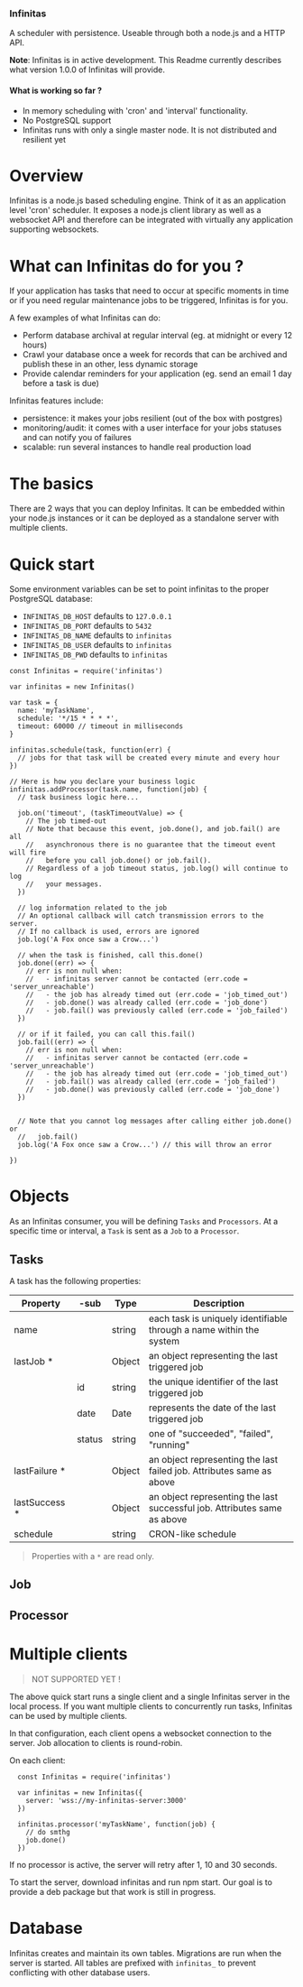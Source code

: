 
### Infinitas

A scheduler with persistence. Useable through both a node.js and a HTTP API.

**Note**: Infinitas is in active development. This Readme currently describes
what version 1.0.0 of Infinitas will provide.

#### What is working so far ?

- In memory scheduling with 'cron' and 'interval' functionality.
- No PostgreSQL support
- Infinitas runs with only a single master node. It is not distributed and
resilient yet

# Overview

Infinitas is a node.js based scheduling engine. Think of it as an application
level 'cron' scheduler.
It exposes a node.js client library as well as a websocket API and therefore can
be integrated with virtually any application supporting websockets.

# What can Infinitas do for you ?

If your application has tasks that need to occur at specific moments in time or
if you need regular maintenance jobs to be triggered, Infinitas is for you.

A few examples of what Infinitas can do:

- Perform database archival at regular interval (eg. at midnight or every 12
hours)
- Crawl your database once a week for records that can be archived and publish
these in an other, less dynamic storage
- Provide calendar reminders for your application (eg. send an email 1 day
before a task is due)

Infinitas features include:

- persistence: it makes your jobs resilient (out of the box with postgres)
- monitoring/audit: it comes with a user interface for your jobs statuses and
can notify you of failures
- scalable: run several instances to handle real production load

# The basics

There are 2 ways that you can deploy Infinitas. It can be embedded within your
node.js instances or it can be deployed as a standalone server with multiple
clients.


# Quick start

Some environment variables can be set to point infinitas to the proper
PostgreSQL database:

- `INFINITAS_DB_HOST` defaults to `127.0.0.1`
- `INFINITAS_DB_PORT` defaults to `5432`
- `INFINITAS_DB_NAME` defaults to `infinitas`
- `INFINITAS_DB_USER` defaults to `infinitas`
- `INFINITAS_DB_PWD` defaults to `infinitas`

```
const Infinitas = require('infinitas')
    
var infinitas = new Infinitas()

var task = {
  name: 'myTaskName',
  schedule: '*/15 * * * *',
  timeout: 60000 // timeout in milliseconds
}

infinitas.schedule(task, function(err) {
  // jobs for that task will be created every minute and every hour
})

// Here is how you declare your business logic
infinitas.addProcessor(task.name, function(job) {
  // task business logic here...

  job.on('timeout', (taskTimeoutValue) => {
    // The job timed-out
    // Note that because this event, job.done(), and job.fail() are all
    //   asynchronous there is no guarantee that the timeout event will fire
    //   before you call job.done() or job.fail().
    // Regardless of a job timeout status, job.log() will continue to log
    //   your messages.
  })
  
  // log information related to the job
  // An optional callback will catch transmission errors to the server.
  // If no callback is used, errors are ignored
  job.log('A Fox once saw a Crow...')

  // when the task is finished, call this.done()
  job.done((err) => {
    // err is non null when:
    //   - infinitas server cannot be contacted (err.code = 'server_unreachable')
    //   - the job has already timed out (err.code = 'job_timed_out')
    //   - job.done() was already called (err.code = 'job_done')
    //   - job.fail() was previously called (err.code = 'job_failed')
  })
      
  // or if it failed, you can call this.fail()
  job.fail((err) => {
    // err is non null when:
    //   - infinitas server cannot be contacted (err.code = 'server_unreachable')
    //   - the job has already timed out (err.code = 'job_timed_out')
    //   - job.fail() was already called (err.code = 'job_failed')
    //   - job.done() was previously called (err.code = 'job_done')
  })


  // Note that you cannot log messages after calling either job.done() or
  //   job.fail()
  job.log('A Fox once saw a Crow...') // this will throw an error

})
```

# Objects

As an Infinitas consumer, you will be defining ```Tasks``` and ```Processors```.
At a specific time or interval, a ```Task``` is sent as a ```Job``` to a
```Processor```.

## Tasks

A task has the following properties:

| Property      | -sub   | Type    | Description                                                                                                                                                                             |
|---------------|--------|---------|--------------------------------------------------------------------------|
| name          |        | string  | each task is uniquely identifiable through a name within the system      |
| lastJob *     |        | Object  | an object representing the last triggered job                            |
|               | id     | string  | the unique identifier of the last triggered job                          |
|               | date   | Date    | represents the date of the last triggered job                            |
|               | status | string  | one of "succeeded", "failed", "running"                                  |
| lastFailure * |        | Object  | an object representing the last failed job. Attributes same as above     |
| lastSuccess * |        | Object  | an object representing the last successful job. Attributes same as above |
| schedule      |        | string  | CRON-like schedule                                                       |

> Properties with a ```*``` are read only.


## Job

## Processor

# Multiple clients

> NOT SUPPORTED YET !


The above quick start runs a single client and a single Infinitas server in the
local process. If you want multiple clients to concurrently run tasks, Infinitas
can be used by multiple clients.

In that configuration, each client opens a websocket connection to the server.
Job allocation to clients is round-robin.

On each client:
```
  const Infinitas = require('infinitas')
    
  var infinitas = new Infinitas({
    server: 'wss://my-infinitas-server:3000'
  })

  infinitas.processor('myTaskName', function(job) {
    // do smthg
    job.done()
  })
```

If no processor is active, the server will retry after 1, 10 and 30 seconds.

To start the server, download infinitas and run npm start. Our goal is to
provide a deb package but that work is still in progress.

# Database

Infinitas creates and maintain its own tables. Migrations are run when the
server is started. All tables are prefixed with `infinitas_` to prevent
conflicting with other database users.